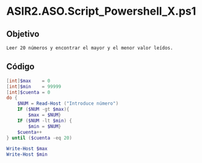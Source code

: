 # ASIR2.ASO.Script_Powershell_X.ps1

## Objetivo
```
Leer 20 números y encontrar el mayor y el menor valor leídos.
```


## Código


```PowerShell
[int]$max    = 0
[int]$min    = 99999
[int]$cuenta = 0
do {
    $NUM = Read-Host ("Introduce número")
    IF ($NUM -gt $max){
        $max = $NUM}
    IF ($NUM -lt $min) {
        $min = $NUM}
    $cuenta++
} until ($cuenta -eq 20)

Write-Host $max
Write-Host $min
```